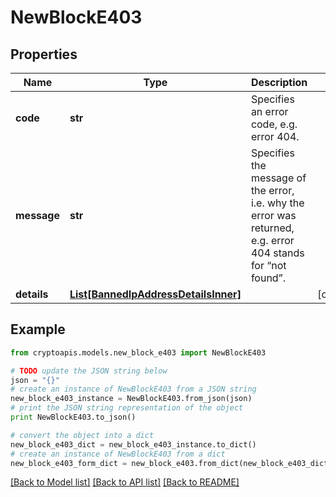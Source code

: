# NewBlockE403


## Properties
Name | Type | Description | Notes
------------ | ------------- | ------------- | -------------
**code** | **str** | Specifies an error code, e.g. error 404. | 
**message** | **str** | Specifies the message of the error, i.e. why the error was returned, e.g. error 404 stands for “not found”. | 
**details** | [**List[BannedIpAddressDetailsInner]**](BannedIpAddressDetailsInner.md) |  | [optional] 

## Example

```python
from cryptoapis.models.new_block_e403 import NewBlockE403

# TODO update the JSON string below
json = "{}"
# create an instance of NewBlockE403 from a JSON string
new_block_e403_instance = NewBlockE403.from_json(json)
# print the JSON string representation of the object
print NewBlockE403.to_json()

# convert the object into a dict
new_block_e403_dict = new_block_e403_instance.to_dict()
# create an instance of NewBlockE403 from a dict
new_block_e403_form_dict = new_block_e403.from_dict(new_block_e403_dict)
```
[[Back to Model list]](../README.md#documentation-for-models) [[Back to API list]](../README.md#documentation-for-api-endpoints) [[Back to README]](../README.md)


